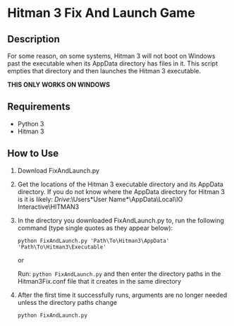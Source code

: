 # Hitman 3 Fix And Launch Game

## Description

For some reason, on some systems, Hitman 3 will not boot on Windows past the executable when its AppData 
directory has files in it. This script empties that directory and then launches the Hitman 3 executable.

**THIS ONLY WORKS ON WINDOWS**

## Requirements
- Python 3
- Hitman 3

## How to Use

1. Download FixAndLaunch.py

2. Get the locations of the Hitman 3 executable directory and its AppData directory.
   If you do not know where the AppData directory for Hitman 3 is it is likely: *Drive*:\Users\*User Name*\AppData\Local\IO Interactive\HITMAN3

3. In the directory you downloaded FixAndLaunch.py to, run the following command (type single quotes as they appear below):
   ```
   python FixAndLaunch.py 'Path\To\Hitman3\AppData' 'Path\To\Hitman3\Executable'
   ```

   or

   Run: `python FixAndLaunch.py` and then enter the directory paths in the Hitman3Fix.conf file that it creates in the same directory

4. After the first time it successfully runs, arguments are no longer needed unless the directory paths change
   ```
   python FixAndLaunch.py
   ```
